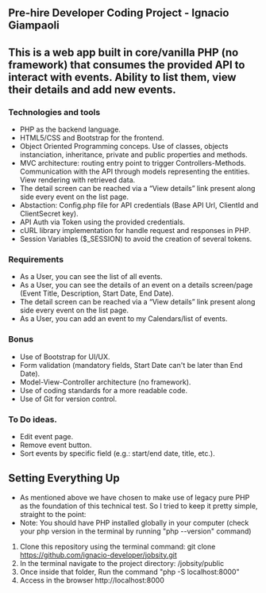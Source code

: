 ## Pre-hire Developer Coding Project - Ignacio Giampaoli
## This is a web app built in core/vanilla PHP (no framework) that consumes the provided API to interact with events. Ability to list them, view their details and add new events. 

### Technologies and tools
- PHP as the backend language.
- HTML5/CSS and Bootstrap for the frontend.
- Object Oriented Programming conceps. Use of classes, objects instanciation, inheritance, private and public properties and methods.
- MVC architecture: routing entry point to trigger Controllers-Methods. Communication with the API through models representing the entities. View rendering with retrieved data.
- The detail screen can be reached via a “View details” link present along side every event on the list page.
- Abstaction: Config.php file for API credentials (Base API Url, ClientId and ClientSecret key).
- API Auth via Token using the provided credentials.
- cURL library implementation for handle request and responses in PHP.
- Session Variables ($_SESSION) to avoid the creation of several tokens.

### Requirements
- As a User, you can see the list of all events.
- As a User, you can see the details of an event on a details screen/page (Event Title, Description, Start Date, End Date).
- The detail screen can be reached via a “View details” link present along side every event on the list page.
- As a User, you can add an event to my Calendars/list of events.

### Bonus
- Use of Bootstrap for UI/UX.
- Form validation (mandatory fields, Start Date can't be later than End Date).
- Model-View-Controller architecture (no framework).
- Use of coding standards for a more readable code.
- Use of Git for version control.

### To Do ideas.
- Edit event page.
- Remove event button.
- Sort events by specific field (e.g.: start/end date, title, etc.).

## Setting Everything Up
- As mentioned above we have chosen to make use of legacy pure PHP as the foundation of this technical test. So I tried to keep it pretty simple, straight to the point:
- Note: You should have PHP installed globally in your computer (check your php version in the terminal by running "php --version" command)
1. Clone this repository using the terminal command: git clone https://github.com/ignacio-developer/jobsity.git
2. In the terminal navigate to the project directory: /jobsity/public
3. Once inside that folder, Run the command "php -S localhost:8000"
4. Access in the browser http://localhost:8000
